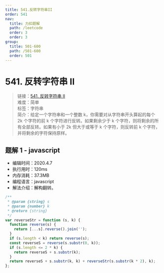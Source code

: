 ```yaml
---
title: 541.反转字符串II
order: 541
nav:
  title: 力扣题解
  path: /leetcode
  order: 3
  order: 3
group:
  title: 501-600
  path: /501-600
  order: 501
---
```


# 541. 反转字符串 II

> 链接：[541. 反转字符串 II](https://leetcode-cn.com/problems/reverse-string-ii/)  
> 难度：简单  
> 标签：字符串  
> 简介：给定一个字符串和一个整数 k，你需要对从字符串开头算起的每个 2k 个字符的前 k 个字符进行反转。如果剩余少于 k 个字符，则将剩余的所有全部反转。如果有小于 2k 但大于或等于 k 个字符，则反转前 k 个字符，并将剩余的字符保持原样。

## 题解 1 - javascript

- 编辑时间：2020.4.7
- 执行用时：120ms
- 内存消耗：37.3MB
- 编程语言：javascript
- 解法介绍：解构翻转。

```javascript
/**
 * @param {string} s
 * @param {number} k
 * @return {string}
 */
var reverseStr = function (s, k) {
  function reverse(s) {
    return [...s].reverse().join('');
  }
  if (s.length < k) return reverse(s);
  const reverseS = reverse(s.substr(0, k));
  if (s.length <= 2 * k) {
    return reverseS + s.substr(k);
  }
  return reverseS + s.substr(k, k) + reverseStr(s.substr(k * 2), k);
};
```
